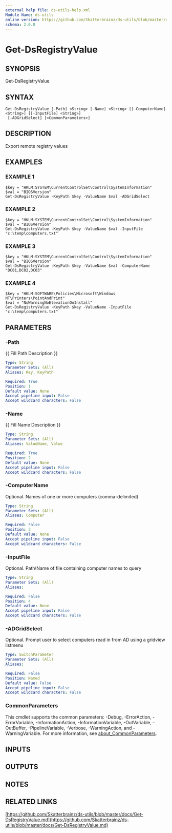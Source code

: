 ```yaml
---
external help file: ds-utils-help.xml
Module Name: ds-utils
online version: https://github.com/Skatterbrainz/ds-utils/blob/master/docs/Get-DsRegistryValue.md
schema: 2.0.0
---
```


# Get-DsRegistryValue

## SYNOPSIS
Get-DsRegistryValue

## SYNTAX

```
Get-DsRegistryValue [-Path] <String> [-Name] <String> [[-ComputerName] <String>] [[-InputFile] <String>]
 [-ADGridSelect] [<CommonParameters>]
```

## DESCRIPTION
Export remote registry values

## EXAMPLES

### EXAMPLE 1
```
$key = "HKLM:SYSTEM\CurrentControlSet\Control\SystemInformation"
$val = "BIOSVersion"
Get-DsRegistryValue -KeyPath $key -ValueName $val -ADGridSelect
```

### EXAMPLE 2
```
$key = "HKLM:SYSTEM\CurrentControlSet\Control\SystemInformation"
$val = "BIOSVersion"
Get-DsRegistryValue -KeyPath $key -ValueName $val -InputFile "c:\temp\computers.txt"
```

### EXAMPLE 3
```
$key = "HKLM:SYSTEM\CurrentControlSet\Control\SystemInformation"
$val = "BIOSVersion"
Get-DsRegistryValue -KeyPath $key -ValueName $val -ComputerName "DC01,DC02,DC03"
```

### EXAMPLE 4
```
$key = "HKLM:SOFTWARE\Policies\Microsoft\Windows NT\Printers\PointAndPrint"
$val = "NoWarningNoElevationOnInstall"
Get-DsRegistryValue -KeyPath $key -ValueName -InputFile "c:\temp\computers.txt"
```

## PARAMETERS

### -Path
{{ Fill Path Description }}

```yaml
Type: String
Parameter Sets: (All)
Aliases: Key, KeyPath

Required: True
Position: 1
Default value: None
Accept pipeline input: False
Accept wildcard characters: False
```

### -Name
{{ Fill Name Description }}

```yaml
Type: String
Parameter Sets: (All)
Aliases: ValueName, Value

Required: True
Position: 2
Default value: None
Accept pipeline input: False
Accept wildcard characters: False
```

### -ComputerName
Optional.
Names of one or more computers (comma-delimited)

```yaml
Type: String
Parameter Sets: (All)
Aliases: Computer

Required: False
Position: 3
Default value: None
Accept pipeline input: False
Accept wildcard characters: False
```

### -InputFile
Optional.
Path\Name of file containing computer names to query

```yaml
Type: String
Parameter Sets: (All)
Aliases:

Required: False
Position: 4
Default value: None
Accept pipeline input: False
Accept wildcard characters: False
```

### -ADGridSelect
Optional.
Prompt user to select computers read in from AD using a gridview listmenu

```yaml
Type: SwitchParameter
Parameter Sets: (All)
Aliases:

Required: False
Position: Named
Default value: False
Accept pipeline input: False
Accept wildcard characters: False
```

### CommonParameters
This cmdlet supports the common parameters: -Debug, -ErrorAction, -ErrorVariable, -InformationAction, -InformationVariable, -OutVariable, -OutBuffer, -PipelineVariable, -Verbose, -WarningAction, and -WarningVariable. For more information, see [about_CommonParameters](http://go.microsoft.com/fwlink/?LinkID=113216).

## INPUTS

## OUTPUTS

## NOTES

## RELATED LINKS

[https://github.com/Skatterbrainz/ds-utils/blob/master/docs/Get-DsRegistryValue.md](https://github.com/Skatterbrainz/ds-utils/blob/master/docs/Get-DsRegistryValue.md)

